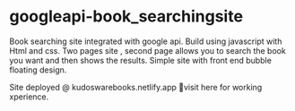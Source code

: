 # googleapi-book_searchingsite

Book searching site integrated with google api.
Build using javascript with Html and css.
Two pages site , second page allows you to search the book you want and then shows the results.
Simple site with front end bubble floating design.

Site deployed @ kudoswarebooks.netlify.app   👾visit here for working xperience.
